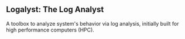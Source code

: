 ## Logalyst: The Log Analyst

A toolbox to analyze system's behavior via log analysis, initially built for high performance computers (HPC).

